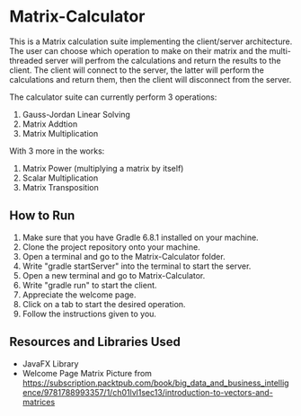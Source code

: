 # Matrix-Calculator

This is a Matrix calculation suite implementing the client/server architecture. 
The user can choose which operation to make on their matrix and the multi-threaded server will perfrom the calculations and return the results to the client.
The client will connect to the server, the latter will perform the calculations and return them, then the client will disconnect from the server.

The calculator suite can currently perform 3 operations:

1. Gauss-Jordan Linear Solving
2. Matrix Addtion
3. Matrix Multiplication

With 3 more in the works:

1. Matrix Power (multiplying a matrix by itself)
2. Scalar Multiplication
3. Matrix Transposition

## How to Run

1. Make sure that you have Gradle 6.8.1 installed on your machine.
2. Clone the project repository onto your machine.
3. Open a terminal and go to the Matrix-Calculator folder.
4. Write "gradle startServer" into the terminal to start the server.
5. Open a new terminal and go to Matrix-Calculator.
6. Write "gradle run" to start the client.
7. Appreciate the welcome page.
8. Click on a tab to start the desired operation.
9. Follow the instructions given to you.


## Resources and Libraries Used

* JavaFX Library
* Welcome Page Matrix Picture from https://subscription.packtpub.com/book/big_data_and_business_intelligence/9781788993357/1/ch01lvl1sec13/introduction-to-vectors-and-matrices